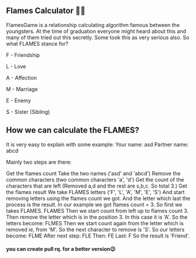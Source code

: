 ## Flames Calculator 🤩😍 

FlamesGame is a relationship calculating algorithm famous between the youngsters. At the time of graduation everyone might heard about this and many of them tried out this secretly. Some took this as very serious also. So what FLAMES stance for?

F - Friendship

L - Love

A - Affection

M - Marriage

E - Enemy

S - Sister (Sibling)


## How we can calculate the FLAMES?
It is very easy to explain with some example:
Your name: asd
Partner name: abcd

Mainly two steps are there:

Get the flames count
Take the two names ('asd' and 'abcd')
Remove the common characters (two common characters 'a', 'd')
Get the count of the characters that are left (Removed a,d and the rest are s,b,c. So total 3.)
Get the flames result
We take FLAMES letters ('F', 'L', 'A', 'M', 'E', 'S')
And start removing letters using the flames count we got.
And the letter which last the process is the result.
In our example we got flames count = 3. So first we takes FLAMES.
FLAMES
Then we start count from left up to flames count 3. Then remove the letter which is in the position 3. In this case it is 'A'. So the letters become:
FLMES
Then we start count again from the letter which is removed ie, from 'M'. So the next character to remove is 'S'. So our letters become:
FLME
After next step:
FLE
Then:
FE
Last:
F
So the result is 'Friend'.

#### you can create pull rq. for a better version😉
